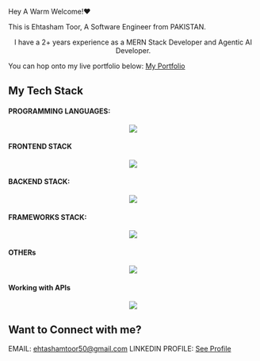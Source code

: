 Hey A Warm Welcome!❤️

This is Ehtasham Toor, A Software Engineer from PAKISTAN.

<p align="center">I have a 2+ years experience as a MERN Stack Developer and Agentic AI Developer.</p>

You can hop onto my live portfolio below:
[My Portfolio](https://ehtasham-portfolio.vercel.app/)

<h2>My Tech Stack</h2>

<h4>PROGRAMMING LANGUAGES:</h4>

<p align="center">
  <a href="https://skillicons.dev">
    <img src="https://skillicons.dev/icons?i=javascript,ts,py,&theme=light" />
  </a>
</p>

<h4>FRONTEND STACK</h4>
<p align="center">
  <a href="https://skillicons.dev">
    <img src="https://skillicons.dev/icons?i=html,css,react,bootstrap,tailwind,materialui,figma,redux,&theme=light" />
  </a>
</p>

<h4>BACKEND STACK:</h4>

<p align="center">
  <a href="https://skillicons.dev">
    <img src="https://skillicons.dev/icons?i=nodejs,express,mongodb,firebase,&theme=light" />
  </a>
</p>

<h4>FRAMEWORKS STACK:</h4>

<p align="center">
  <a href="https://skillicons.dev">
    <img src="https://skillicons.dev/icons?i=nextjs,nestjs&theme=light" />
  </a>
</p>

<h4>OTHERs</h4>

<p align="center">
  <a href="https://skillicons.dev">
    <img src="https://skillicons.dev/icons?i=docker,jest,&theme=light" />
  </a>
</p>

<h4>Working with APIs</h4>

<p align="center">
  <a href="https://skillicons.dev">
    <img src="https://skillicons.dev/icons?i=fastapi,&theme=light" />
  </a>
</p>

<h2>Want to Connect with me?</h2>

EMAIL: ehtashamtoor50@gmail.com
LINKEDIN PROFILE: <a href="https://www.linkedin.com/in/ehtasham-toor-3865b317b">See Profile</a>
